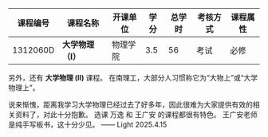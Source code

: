 
| 课程编号 | 课程名称          | 开课单位 | 学分 | 总学时 | 考核方式 | 课程属性 |
| -------- | ----------------- | -------- | ---- | ------ | -------- | -------- |
| 1312060D | **大学物理（I）** | 物理学院 | 3.5  | 56     | 考试     | 必修     |

另外，还有 **大学物理 (Ⅱ)** 课程。
在南理工，大部分人习惯称它为“大物上”或“大学物理上”。

说来惭愧，距离我学习大学物理已经过去了好多年，因此很难为大家提供有效的相关资料了，对此十分抱歉。
选课
 万逸 和 王广安 的课程都很有特色。
王广安老师是纯手写板书，这十分少见。
—— Light 2025.4.15 